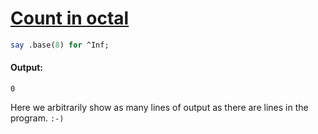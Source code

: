 [1]: https://rosettacode.org/wiki/Count_in_octal

# [Count in octal][1]



```perl
say .base(8) for ^Inf;
```

#### Output:
```
0
```


Here we arbitrarily show as many lines of output as there are lines in the program. `:-)`
